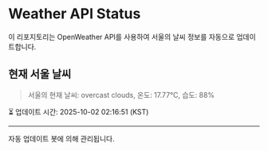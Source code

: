 
# Weather API Status

이 리포지토리는 OpenWeather API를 사용하여 서울의 날씨 정보를 자동으로 업데이트합니다.

## 현재 서울 날씨
> 서울의 현재 날씨: overcast clouds, 온도: 17.77°C, 습도: 88%

⏳ 업데이트 시간: 2025-10-02 02:16:51 (KST)

---
자동 업데이트 봇에 의해 관리됩니다.
